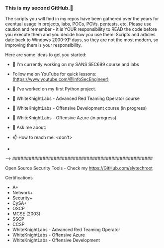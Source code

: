 ### This is my second GitHub.👋

The scripts you will find in my repos have been gathered over the years for eventual usage in projects, labs, POCs, POVs, pentests, etc. Please use caution and remember - it is YOUR responsibility to READ the code before you execute them and you decide how you use them.
Scripts and articles date back to Windows 2000-XP days, so they are not the most modern, so improving them is your responsibility. 


Here are some ideas to get you started:
- 🔭 I'm currently working on my SANS SEC699 course and labs <BR>
-  Follow me on YouTube for quick lessons:<BR>
[(https://www.youtube.com/@InfoSecEngineer)](https://www.youtube.com/@InfoSecEngineer)



- 🔭 I've worked on my first Python project.
- 🌱 WhiteKnightLabs - Advanced Red Teaming Operator course
- 👯 WhiteKnightLabs - Offensive Development course (in progress)
- 🤔 WhiteKnightLabs - Offensive Azure (in progress)
- 💬 Ask me about: <something>
- 📫 How to reach me: <don't>
- 
-->
###################################################

Open Source Security Tools
    - Check my https://GitHub.com/slytechroot
    
Certifications
   - A+
   - Network+
   - Security+
   - CySA+
   - OSCP
   - MCSE (2003)
   - SSCP
   - CCSP
   - WhiteKnightLabs - Advanced Red Teaming Operator
   - WhiteKnightLabs - Offensive Azure
   - WhiteKnightLabs - Offensive Development

